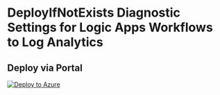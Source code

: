 # DeployIfNotExists Diagnostic Settings for Logic Apps Workflows to Log Analytics


## Deploy via Portal

[![Deploy to Azure](http://azuredeploy.net/deploybutton.png)](https://portal.azure.com/#blade/Microsoft_Azure_Policy/CreatePolicyDefinitionBlade/uri/https%3A%2F%2Fraw.githubusercontent.com%2Fsixtencyber%2FAzure-Policies%2Fmain%2FLog_Analytics%2Ffunctionapps-to-loganalytics%2Fdeploy-diagnostic-settings-functionapps-to-loganalytics.json)

